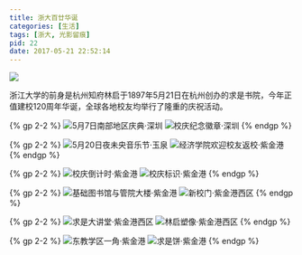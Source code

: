 ```yaml
---
title: 浙大百廿华诞
categories: [生活]
tags: [浙大, 光影留痕]
pid: 22
date: 2017-05-21 22:52:14
---
```


![](https://cos.pinlyu.com/post/2017/22-logo.webp#400x)

浙江大学的前身是杭州知府林启于1897年5月21日在杭州创办的求是书院，今年正值建校120周年华诞，全球各地校友均举行了隆重的庆祝活动。
<!--more-->

{% gp 2-2 %}
![5月7日南部地区庆典·深圳](https://cos.pinlyu.com/post/2017/22-sz1.webp)
![校庆纪念徽章·深圳](https://cos.pinlyu.com/post/2017/22-sz2.webp)
{% endgp %}

{% gp 2-2 %}
![5月20日夜未央音乐节·玉泉](https://cos.pinlyu.com/post/2017/22-yq1.webp)
![经济学院欢迎校友返校·紫金港](https://cos.pinlyu.com/post/2017/22-yq2.webp)
{% endgp %}

{% gp 2-2 %}
![校庆倒计时·紫金港](https://cos.pinlyu.com/post/2017/22-zjg1.webp)
![校庆标识·紫金港](https://cos.pinlyu.com/post/2017/22-zjg2.webp)
{% endgp %}

{% gp 2-2 %}
![基础图书馆与管院大楼·紫金港](https://cos.pinlyu.com/post/2017/22-zjg3.webp)
![新校门·紫金港西区](https://cos.pinlyu.com/post/2017/22-zjg4.webp)
{% endgp %}

{% gp 2-2 %}
![求是大讲堂·紫金港西区](https://cos.pinlyu.com/post/2017/22-zjg5.webp)
![林启塑像·紫金港西区](https://cos.pinlyu.com/post/2017/22-zjg6.webp)
{% endgp %}

{% gp 2-2 %}
![东教学区一角·紫金港](https://cos.pinlyu.com/post/2017/22-zjg7.webp)
![求是饼·紫金港](https://cos.pinlyu.com/post/2017/22-zjg8.webp)
{% endgp %}

